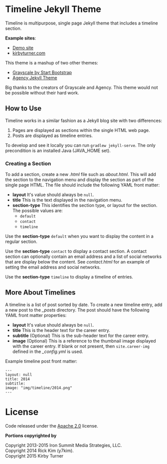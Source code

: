 # Timeline Jekyll Theme

Timeline is multipurpose, single page Jekyll theme that includes a timeline section. 

**Example sites**:

- [Demo site](http://kirbyt.github.io/timeline-jekyll-theme)
- [kirbyturner.com](http://www.kirbyturner.com)

This theme is a mashup of two other themes:

- [Grayscale by Start Bootstrap](https://github.com/IronSummitMedia/startbootstrap-grayscale)
- [Agency Jekyll Theme](https://github.com/y7kim/agency-jekyll-theme)

Big thanks to the creators of Grayscale and Agency. This theme would not be possible without their hard work.

## How to Use

Timeline works in a similar fashion as a Jekyll blog site with two differences:

1. Pages are displayed as sections within the single HTML web page.
2. Posts are displayed as timeline entries.

To develop and see it locally you can run `gradlew jekyll-serve`. The only precondition is an installed Java (JAVA_HOME set).

### Creating a Section

To add a section, create a new *.html* file such as *about.html*. This will add the section to the navigation menu and display the section as part of the single page HTML. The file should include the following YAML front matter:

- **layout** It's value should always be `null`.
- **title** This is the text displayed in the navigation menu.
- **section-type** This identifies the section type, or layout for the section. The possible values are:
    + `default`
    + `contact`
    + `timeline`

Use the **section-type** `default` when you want to display the content in a regular section.

Use the **section-type** `contact` to display a contact section. A contact section can optionally contain an email address and a list of social networks that are display below the content. See *contact.html* for an example of setting the email address and social networks.

Use the **section-type** `timeline` to display a timeline of entries. 

## More About Timelines

A timeline is a list of post sorted by date. To create a new timeline entry, add a new post to the *_posts* directory. The post should have the following YAML front matter properties:

- **layout** It's value should always be `null`.
- **title** This is the header text for the career entry.
- **subtitle** (Optional) This is the sub-header text for the career entry.
- **image** (Optional) This is a reference to the thumbnail image displayed with the career entry. If blank or not present, then `site.career-img` defined in the *_config.yml* is used.

Example timeline post front matter:

```
---
layout: null
title: 2014
subtitle:
image: "img/timeline/2014.png"
---
```

# License

Code released under the [Apache 2.0][license] license.

**Portions copyrighted by**

Copyright 2013-2015 Iron Summit Media Strategies, LLC.  
Copyright 2014 Rick Kim (y7kim).  
Copyright 2015 Kirby Turner

[license]: https://github.com/kirbyt/timeline-jekyll-theme/blob/master/LICENSE
